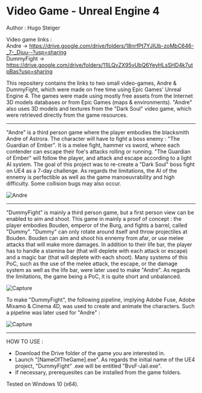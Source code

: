 # Video Game - Unreal Engine 4

Author : Hugo Steiger

Video game links :  
Andre -> https://drive.google.com/drive/folders/18nrfPt7YJIUb-zoMbC646-_7-_Djuu--?usp=sharing  
DummyFight -> https://drive.google.com/drive/folders/11lLQvZX95vUbQ6YeyHLsSHD4k7utpBas?usp=sharing

This repositery contains the links to two small video-games, Andre & DummyFight, which were made on free time using Epic Games' Unreal Engine 4. The games were made using mostly free assets from the Internet 3D models databases or from Epic Games (maps & environments). "Andre" also uses 3D models and textures from the "Dark Soul" video game, which were retrieved directly from the game resources. 

----------------------------------------------------------------------------------------------------------------------------------------------------------------
"Andre" is a third person game where the player embodies the blacksmith Andre of Astrora. The character will have to fight a boss enemy : "The Guardian of Ember". It is a melee fight, hammer vs sword, where each contender can escape their foe's attacks rolling or running. "The Guardian of Ember" will follow the player, and attack and escape according to a light AI system. The goal of this project was to re-create a "Dark Soul" boss fight on UE4 as a 7-day challenge. As regards the limitations, the AI of the ennemy is perfectible as well as the game manoeuvrability and high difficulty. Some collision bugs may also occur.

![Andre](https://user-images.githubusercontent.com/106969232/182227423-e3c968f6-e08c-4c1f-ba53-c3356be2c252.JPG)  

-------------------------------------------------------------------------------------------------------------------------------------------------------------
"DummyFight" is mainly a third person game, but a first person view can be enabled to aim and shoot. This game in mainly a proof of concept : the player embodies Bouden, emperor of the Burg, and fights a barrel, called "Dummy". "Dummy" can only rotate around itself and throw projectiles at Bouden. Bouden can aim and shoot his ennemy from afar, or use melee attacks that will make more damages. In addition to their life bar, the player has to handle a stamina bar (that will deplete with each attack or escape) and a magic bar (that will deplete with each shoot). Many systems of this PoC, such as the use of the melee attack, the escape, or the damage system as well as the life bar, were later used to make "Andre". As regards the limitations, the game being a PoC, it is quite short and unbalanced.

![Capture](https://user-images.githubusercontent.com/106969232/182229828-5ade78b1-b865-483f-8fa5-a61744543803.JPG)

To make "DummyFight", the following pipeline, implying Adobe Fuse, Adobe Mixamo & Cinema 4D, was used to create and animate the characters. Such a pipeline was later used for "Andre" :

![Capture](https://user-images.githubusercontent.com/106969232/182231476-a3ef910c-2e3c-4a9e-b415-ec195560166b.JPG)

-------------------------------------------------------------------------------------------------------------------------------------------------------------
HOW TO USE :
- Download the Drive folder of the game you are interested in.
- Launch  "[NameOfTheGame].exe". As regards the initial name of the UE4 project, "DummyFight" .exe will be entitled "BvsF-Jail.exe".
- If necessary, prerequesites can be installed from the game folders.

Tested on Windows 10 (x64).

